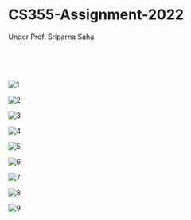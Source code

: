# CS355-Assignment-2022
 Under Prof. Sriparna Saha

<br>
<br>
<br>

![1](https://user-images.githubusercontent.com/46349391/205588392-6a77f906-885e-488f-982a-fb3bdf35259f.png)

![2](https://user-images.githubusercontent.com/46349391/205588400-b816d8cc-baf6-4207-90f8-c4115d988f88.png)

![3](https://user-images.githubusercontent.com/46349391/205588402-110e4b7b-503d-4f9d-b48f-9f4d5b8169e7.png)

![4](https://user-images.githubusercontent.com/46349391/205588404-581c753e-5a1c-4a84-b535-16be62324c03.png)

![5](https://user-images.githubusercontent.com/46349391/205588408-cfa90cd0-3ec7-4883-88c3-09bed36c9aa4.png)

![6](https://user-images.githubusercontent.com/46349391/205588413-9b8704c4-87cc-4d6a-a9b0-231be1d7cea3.png)

![7](https://user-images.githubusercontent.com/46349391/205588416-970bc129-40c3-4ec8-b4d5-a0677b23808f.png)

![8](https://user-images.githubusercontent.com/46349391/205588418-3d11bab9-ebba-4c30-bf89-c68ffb65e8aa.png)

![9](https://user-images.githubusercontent.com/46349391/205588423-a84eaea2-4a77-425b-9926-d925d26b587f.png)
